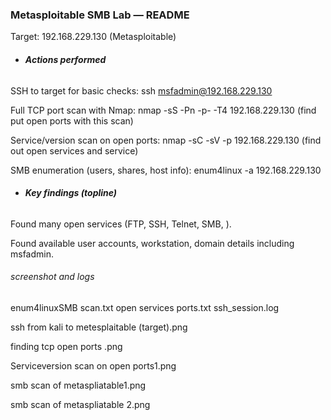 ### Metasploitable SMB Lab — README



Target: 192.168.229.130 (Metasploitable)



* ###### **Actions performed**

SSH to target for basic checks:  ssh msfadmin@192.168.229.130

Full TCP port scan with Nmap: nmap -sS -Pn -p- -T4 192.168.229.130   (find put open ports with this scan)


Service/version scan on open ports:   nmap -sC -sV -p <open-ports> 192.168.229.130   (find out open services and service) 


SMB enumeration (users, shares, host info):   enum4linux -a 192.168.229.130 



* ###### **Key findings (topline)**


Found many open services (FTP, SSH, Telnet, SMB, ).

Found available user accounts, workstation, domain details including msfadmin.


###### screenshot and logs


enum4linuxSMB scan.txt
open services ports.txt
ssh\_session.log

ssh from kali to metesplaitable (target).png

finding tcp open ports .png

Serviceversion scan on open ports1.png

smb scan of metaspliatable1.png

smb scan of metaspliatable 2.png 



